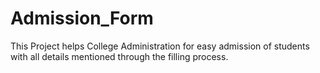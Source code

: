 # Admission_Form
This Project helps College Administration for easy admission of students with all details mentioned through the filling process.
